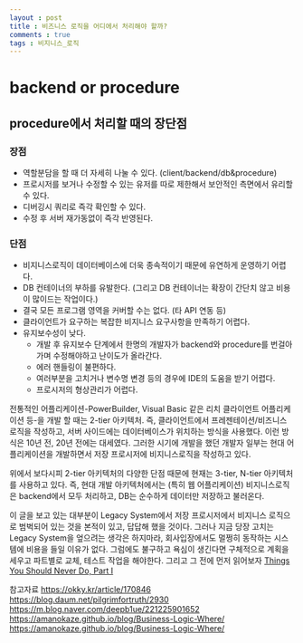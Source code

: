 ```yaml
---
layout : post
title : 비즈니스 로직을 어디에서 처리해야 할까?
comments : true
tags : 비지니스_로직
---
```


# backend or procedure

## procedure에서 처리할 때의 장단점
### 장점
- 역할분담을 할 때 더 자세히 나눌 수 있다. (client/backend/db&procedure)
- 프로시저를 보거나 수정할 수 있는 유저를 따로 제한해서 보안적인 측면에서 유리할 수 있다.
- 디버깅시 쿼리로 즉각 확인할 수 있다.
- 수정 후 서버 재가동없이 즉각 반영된다.

### 단점
- 비지니스로직이 데이터베이스에 더욱 종속적이기 때문에 유연하게 운영하기 어렵다.
- DB 컨테이너의 부하를 유발한다. (그리고 DB 컨테이너는 확장이 간단치 않고 비용이 많이드는 작업이다.)
- 결국 모든 프로그램 영역을 커버할 수는 없다. (타 API 연동 등)
- 클라이언트가 요구하는 복잡한 비지니스 요구사항을 만족하기 어렵다.
- 유지보수성이 낮다.
   - 개발 후 유지보수 단계에서 한명의 개발자가 backend와 procedure를 번걸아가며 수정해야하고 난이도가 올라간다.
   - 에러 핸들링이 불편하다.
   - 여러부분을 고치거나 변수명 변경 등의 경우에 IDE의 도움을 받기 어렵다.
   - 프로시저의 형상관리가 어렵다.

전통적인 어플리케이션-PowerBuilder, Visual Basic 같은 리치 클라이언트 어플리케이션 등-을 개발 할 때는 2-tier 아키텍처. 즉, 클라이언트에서 프레젠테이션/비즈니스 로직을 작성하고,
서버 사이드에는 데이터베이스가 위치하는 방식을 사용했다. 이런 방식은 10년 전, 20년 전에는 대세였다.
그러한 시기에 개발을 했던 개발자 일부는 현대 어플리케이션을 개발하면서 저장 프로시저에 비지니스로직을 작성하고 있다.

위에서 보다시피 2-tier 아키텍처의 다양한 단점 때문에 현재는 3-tier, N-tier 아키텍처를 사용하고 있다.
즉, 현대 개발 아키텍처에서는 (특히 웹 어플리케이션) 비지니스로직은 backend에서 모두 처리하고, DB는 순수하게 데이터만 저장하고 불러온다.

이 글을 보고 있는 대부분이 Legacy System에서 저장 프로시저에서 비지니스 로직으로 범벅되어 있는 것을 본적이 있고, 답답해 했을 것이다.
그러나 지금 당장 고치는 Legacy System을 엎으려는 생각은 하지마라,
회사입장에서도 멀쩡히 동작하는 시스템에 비용을 들일 이유가 없다.
그럼에도 불구하고 욕심이 생긴다면 구체적으로 계획을 세우고 파트별로 교체, 테스트 작업을 해야한다.
그리고 그 전에 먼저 읽어보자 [Things You Should Never Do, Part I](https://www.joelonsoftware.com/2000/04/06/things-you-should-never-do-part-i/)

참고자료
https://okky.kr/article/170846
https://blog.daum.net/pilgrimfortruth/2930
https://m.blog.naver.com/deepb1ue/221225901652
https://amanokaze.github.io/blog/Business-Logic-Where/
https://amanokaze.github.io/blog/Business-Logic-Where/